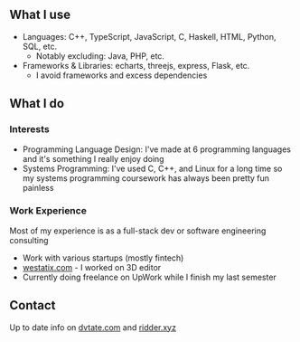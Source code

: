 ## What I use
- Languages: C++, TypeScript, JavaScript, C, Haskell, HTML, Python, SQL, etc.
  - Notably excluding: Java, PHP, etc.
- Frameworks & Libraries: echarts, threejs, express, Flask, etc.
  - I avoid frameworks and excess dependencies

## What I do
### Interests
- Programming Language Design: I've made at 6 programming languages and it's something I really enjoy doing
- Systems Programming: I've used C, C++, and Linux for a long time so my systems programming coursework has always been pretty fun painless

### Work Experience
Most of my experience is as a full-stack dev or software engineering consulting
- Work with various startups (mostly fintech)
- [westatix.com](https://westatix.com) - I worked on 3D editor
- Currently doing freelance on UpWork while I finish my last semester

## Contact
Up to date info on [dvtate.com](https://dvtate.com) and [ridder.xyz](https://ridder.xyz)
